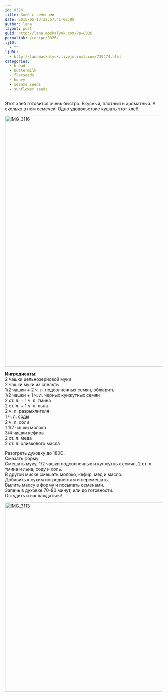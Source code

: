 ```yaml
---
id: 8326
title: Хлеб с семенами
date: 2015-05-13T22:57:41-08:00
author: lana
layout: post
guid: http://lana.moskalyuk.com/?p=8326
permalink: /recipe/8326/
ljID:
  - ""
ljURL:
  - http://lanamoskalyuk.livejournal.com/739474.html
categories:
  - bread
  - buttermilk
  - flaxseeds
  - honey
  - sesame seeds
  - sunflower seeds
---
```

Этот хлеб готовится очень быстро. Вкусный, плотный и ароматный. А сколько в нем семечек! Одно удовольствие кушать этот хлеб.

<img loading="lazy" src="https://c1.staticflickr.com/9/8846/17627132891_0a31f8d0fd_c.jpg" alt="IMG_3116" width="534" height="800" /> 

[**Ингредиенты**](http://www.marthastewart.com/1107634/seeded-savory-quick-bread):  
2 чашки цельнозерновой муки  
2 чашки муки из спельты  
1/2 чашки + 2 ч. л. подсолнечных семян, обжарить  
1/2 чашки + 1 ч. л. черных кунжутных семян  
2 ст. л. + 1 ч. л. тмина  
2 ст. л. + 1 ч. л. льна  
2 ч. л. разрыхлителя  
1 ч. л. соды  
2 ч. л. соли  
1 1/2 чашки молока  
3/4 чашки кефира  
2 ст. л. меда  
2 ст. л. оливкового масла

Разогреть духовку до 180С.  
Смазать форму.  
Смешать муку, 1/2 чашки подсолнечных и кунжутных семян, 2 ст. л. тмина и льна, соду и соль.  
В другой миске смешать молоко, кефир, мед и масло.  
Добавить к сухим ингредиентам и перемешать.  
Вылить массу в форму и посыпать семенами.  
Запечь в духовке 70-80 минут, или до готовности.  
Остудить и наслаждаться!

<img loading="lazy" src="https://c2.staticflickr.com/6/5342/17627069205_6726c888b6_c.jpg" alt="IMG_3113" width="800" height="604" />